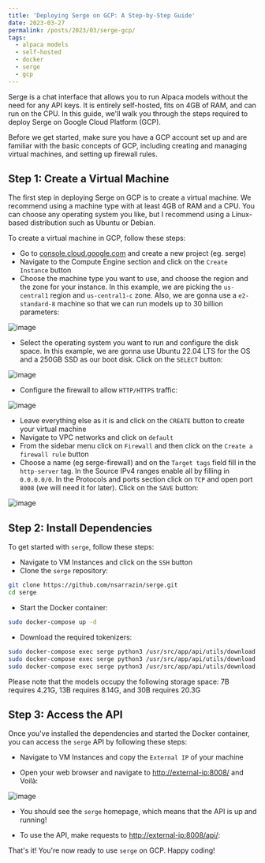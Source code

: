 ```yaml
---
title: 'Deploying Serge on GCP: A Step-by-Step Guide'
date: 2023-03-27
permalink: /posts/2023/03/serge-gcp/
tags:
  - alpaca models
  - self-hosted
  - docker
  - serge
  - gcp
---
```


Serge is a chat interface that allows you to run Alpaca models without the need for any API keys. It is entirely self-hosted, fits on 4GB of RAM, and can run on the CPU. In this guide, we'll walk you through the steps required to deploy Serge on Google Cloud Platform (GCP).

Before we get started, make sure you have a GCP account set up and are familiar with the basic concepts of GCP, including creating and managing virtual machines, and setting up firewall rules.

## Step 1: Create a Virtual Machine

The first step in deploying Serge on GCP is to create a virtual machine. We recommend using a machine type with at least 4GB of RAM and a CPU. You can choose any operating system you like, but I recommend using a Linux-based distribution such as Ubuntu or Debian.

To create a virtual machine in GCP, follow these steps:

- Go to [console.cloud.google.com](https://console.cloud.google.com) and create a new project (eg. serge)
- Navigate to the Compute Engine section and click on the `Create Instance` button
- Choose the machine type you want to use, and choose the region and the zone for your instance. In this example, we are picking the `us-central1` region and `us-central1-c` zone. Also, we are gonna use a `e2-standard-8` machine so that we can run models up to 30 billion parameters:

![image](https://user-images.githubusercontent.com/16403754/228259667-9dea538a-a0dc-4498-aee5-569b260c1b44.png)
- Select the operating system you want to run and configure the disk space. In this example, we are gonna use Ubuntu 22.04 LTS for the OS and a 250GB SSD as our boot disk. Click on the `SELECT` button:

![image](https://user-images.githubusercontent.com/16403754/228260004-8aecb695-71b2-4acc-9714-ae22f221e6a0.png)
- Configure the firewall to allow `HTTP/HTTPS` traffic:

![image](https://user-images.githubusercontent.com/16403754/228260149-2fd39188-c88a-4114-a42c-3c0d8d87b632.png)

- Leave everything else as it is and click on the `CREATE` button to create your virtual machine
- Navigate to VPC networks and click on `default`
- From the sidebar menu click on `Firewall` and then click on the `Create a firewall rule` button
- Choose a name (eg serge-firewall) and on the `Target tags` field fill in the `http-server` tag. In the Source IPv4 ranges enable all by filling in `0.0.0.0/0`. In the Protocols and ports section click on `TCP` and open port `8008` (we will need it for later). Click on the `SAVE` button:

![image](https://user-images.githubusercontent.com/16403754/228263061-4f0b605a-b97f-47db-9da0-68047e9db95b.png)

## Step 2: Install Dependencies

To get started with `serge`, follow these steps:

- Navigate to VM Instances and click on the `SSH` button
- Clone the `serge` repository:
```bash
git clone https://github.com/nsarrazin/serge.git
cd serge
```

- Start the Docker container:
```bash
sudo docker-compose up -d
```

- Download the required tokenizers:
```bash
sudo docker-compose exec serge python3 /usr/src/app/api/utils/download.py tokenizer 7B
sudo docker-compose exec serge python3 /usr/src/app/api/utils/download.py tokenizer 13B
sudo docker-compose exec serge python3 /usr/src/app/api/utils/download.py tokenizer 30B
```
Please note that the models occupy the following storage space: 7B requires 4.21G, 13B requires 8.14G, and 30B requires 20.3G

## Step 3: Access the API

Once you've installed the dependencies and started the Docker container, you can access the `serge` API by following these steps:

- Navigate to VM Instances and copy the `External IP` of your machine

- Open your web browser and navigate to [http://external-ip:8008/](http://external-ip:8008/) and Voilà:

![image](https://user-images.githubusercontent.com/16403754/228268475-2032eedb-cc97-42d6-9419-0f98682a0a1a.png)

- You should see the `serge` homepage, which means that the API is up and running!

- To use the API, make requests to [http://external-ip:8008/api/](http://external-ip:8008/api/):

That's it! You're now ready to use `serge` on GCP. Happy coding!
